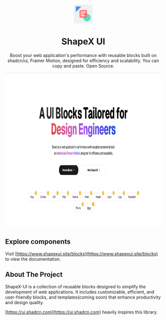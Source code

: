 <div align="center">
  <a href="https://github.com/yogesh2104/shapex-ui/">

 <img src="https://github.com/yogesh2104/shapex-ui/blob/main/public/logo.png" alt="Logo" width="60" height="60">

  </a>
  <h1 align="center">ShapeX UI</h1>
  <p align="center">
   Boost your web application's performance with reusable blocks built on shadcn/ui, Framer Motion, designed for efficiency and scalability. You can copy and paste. Open Source.
  </p>
</div>



<img src="https://github.com/yogesh2104/shapex-ui/blob/main/public/og.png" alt="Logo" width="100%" height="500">

## Explore components

Visit [https://www.shapexui.site/blocks](https://www.shapexui.site/blocks) to view the documentation.

## About The Project

ShapeX-UI is a collection of reusable blocks designed to simplify the development of web applications. It includes customizable, efficient, and user-friendly blocks, and templates(coming soon) that enhance productivity and design quality.

[https://ui.shadcn.com](https://ui.shadcn.com) heavily inspires this library.


